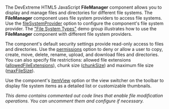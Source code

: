 The DevExtreme HTML5 JavaScript **FileManager** component allows you to display and manage files and directories for different file systems. The **FileManager** component uses file system providers to access file systems.
Use the [fileSystemProvider](/Documentation/ApiReference/UI_Widgets/dxFileManager/Configuration/#fileSystemProvider) option to configure the component's file system provider. The ["File System Types"](/Demos/WidgetsGallery/Demo/FileManager/BindingToFileSystem/NetCore/Light) demo group illustrates how to use the **FileManager** component with different file system providers.

The component's default security settings provide read-only access to files and directories. Use the [permissions](/Documentation/ApiReference/UI_Widgets/dxFileManager/Configuration/permissions) option to deny or allow a user to copy, create, move, delete, rename, upload, and download files and directories. You can also specify file restrictions: allowed file extensions ([allowedFileExtensions](/Documentation/ApiReference/UI_Widgets/dxFileManager/Configuration/#allowedFileExtensions)), chunk size ([chunkSize](/Documentation/ApiReference/UI_Widgets/dxFileManager/Configuration/upload/#chunkSize)) and maximum file size ([maxFileSize](/Documentation/ApiReference/UI_Widgets/dxFileManager/Configuration/upload/#maxFileSize)).

Use the component's [itemView](/Documentation/ApiReference/UI_Widgets/dxFileManager/Configuration/itemView/) option or the view switcher on the toolbar to display file system items as a detailed list or customizable thumbnails.

*This demo contains commented out code lines that enable file modification operations. You can uncomment them and configure if necessary.*